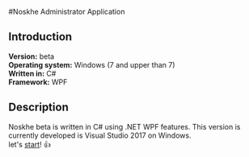 #Noskhe Administrator Application
## Introduction
**Version:** beta
<br />
**Operating system:** Windows (7 and upper than 7)
<br />
**Written in:** C#
<br />
**Framework:** WPF
<br />
## Description
Noskhe beta is written in C# using .NET WPF features. This version is currently developed is Visual Studio 2017 on Windows.
<br />
let's [start](https://github.com/MMovasaghi/noskhe-admin/tree/master/noskhe_Admin#introduction)! :+1: